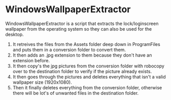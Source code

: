 # WindowsWallpaperExtractor

WindowsWallpaperExtractor is a script that extracts the lock/loginscreen wallpaper from the operating system so they can also be used for the desktop.
1. It retreives the files from the Assets folder deep down in ProgramFiles and puts them in a conversion folder to convert them.
2. It then adds an .jpg extension to them because they don't have an extension before.
3. It then copy's the jpg pictures from the conversion folder with robocopy over to the destination folder to verify if the picture already exists.
4. It then goes through the pictures and deletes everything that isn't a valid wallpaper size (1920x1080).
5. Then it finally deletes everything from the conversion folder, otherwise there will be lot's of unwanted files in the destination folder.
